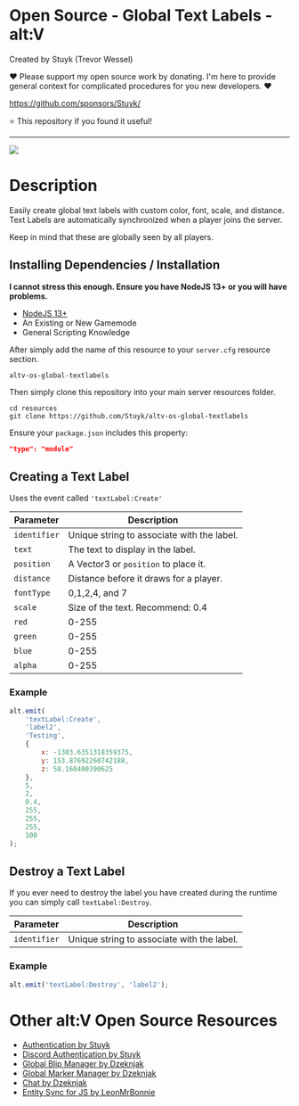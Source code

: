 # Open Source - Global Text Labels - alt:V

Created by Stuyk (Trevor Wessel)

❤️ Please support my open source work by donating. I'm here to provide general context for complicated procedures for you new developers. ❤️

https://github.com/sponsors/Stuyk/

⭐ This repository if you found it useful!

---

![](https://i.imgur.com/tTmia7K.jpg)

# Description

Easily create global text labels with custom color, font, scale, and distance. Text Labels are automatically synchronized when a player joins the server.

Keep in mind that these are globally seen by all players.

## Installing Dependencies / Installation

**I cannot stress this enough. Ensure you have NodeJS 13+ or you will have problems.**

-   [NodeJS 13+](https://nodejs.org/en/download/current/)
-   An Existing or New Gamemode
-   General Scripting Knowledge

After simply add the name of this resource to your `server.cfg` resource section.

`altv-os-global-textlabels`

Then simply clone this repository into your main server resources folder.

```
cd resources
git clone https://github.com/Stuyk/altv-os-global-textlabels
```

Ensure your `package.json` includes this property:

```json
"type": "module"
```

## Creating a Text Label

Uses the event called `'textLabel:Create'`

| Parameter    | Description                                |
| ------------ | ------------------------------------------ |
| `identifier` | Unique string to associate with the label. |
| `text`       | The text to display in the label.          |
| `position`   | A Vector3 or `position` to place it.       |
| `distance`   | Distance before it draws for a player.     |
| `fontType`   | 0,1,2,4, and 7                             |
| `scale`      | Size of the text. Recommend: 0.4           |
| `red`        | 0-255                                      |
| `green`      | 0-255                                      |
| `blue`       | 0-255                                      |
| `alpha`      | 0-255                                      |

### Example

```js
alt.emit(
    'textLabel:Create',
    'label2',
    'Testing',
    {
        x: -1303.6351318359375,
        y: 153.87692260742188,
        z: 58.160400390625
    },
    5,
    2,
    0.4,
    255,
    255,
    255,
    100
);
```

## Destroy a Text Label

If you ever need to destroy the label you have created during the runtime you can simply call `textLabel:Destroy`.

| Parameter    | Description                                |
| ------------ | ------------------------------------------ |
| `identifier` | Unique string to associate with the label. |

### Example

```js
alt.emit('textLabel:Destroy', 'label2');
```

# Other alt:V Open Source Resources

-   [Authentication by Stuyk](https://github.com/Stuyk/altv-os-auth)
-   [Discord Authentication by Stuyk](https://github.com/Stuyk/altv-discord-auth)
-   [Global Blip Manager by Dzeknjak](https://github.com/jovanivanovic/altv-os-global-blip-manager)
-   [Global Marker Manager by Dzeknjak](https://github.com/jovanivanovic/altv-os-global-marker-manager)
-   [Chat by Dzeknjak](https://github.com/jovanivanovic/altv-os-chat)
-   [Entity Sync for JS by LeonMrBonnie](https://github.com/LeonMrBonnie/altv-os-js-entitysync)
